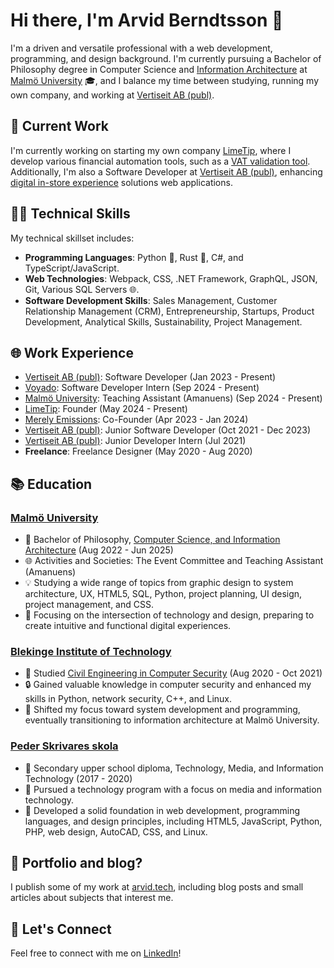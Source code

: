 # Hi there, I'm Arvid Berndtsson 👋

I'm a driven and versatile professional with a web development, programming, and design background. I'm currently pursuing a Bachelor of Philosophy degree in Computer Science and [Information Architecture](https://mau.se/sok-utbildning/program/tgiar/) at [Malmö University](https://mau.se/en/) 🎓, and I balance my time between studying, running my own company, and working at [Vertiseit AB (publ)](https://vertiseit.com).

## 🔭 Current Work


I'm currently working on starting my own company [LimeTip](https://limetip.com), where I develop various financial automation tools, such as a [VAT validation tool](https://vat.limetip.com). Additionally, I'm also a Software Developer at [Vertiseit AB (publ)](https://vertiseit.com), enhancing [digital in-store experience](https://arc.net/l/quote/arvrufsn) solutions web applications.

## 👩‍💻 Technical Skills

My technical skillset includes:

- **Programming Languages**: Python 🐍, Rust 🦀, C#, and TypeScript/JavaScript.
- **Web Technologies**: Webpack, CSS, .NET Framework, GraphQL, JSON, Git, Various SQL Servers 🌐.
- **Software Development Skills**: Sales Management, Customer Relationship Management (CRM), Entrepreneurship, Startups, Product Development, Analytical Skills, Sustainability, Project Management.

## 🌐 Work Experience

- [Vertiseit AB (publ)](https://vertiseit.com): Software Developer (Jan 2023 - Present)
- [Voyado](https://voyado.com/): Software Developer Intern (Sep 2024 - Present)
- [Malmö University](https://mau.se): Teaching Assistant (Amanuens) (Sep 2024 - Present)
- [LimeTip](https://limetip.com): Founder (May 2024 - Present)
- [Merely Emissions](https://merelyemissions.com): Co-Founder (Apr 2023 - Jan 2024)
- [Vertiseit AB (publ)](https://vertiseit.com): Junior Software Developer (Oct 2021 - Dec 2023)
- [Vertiseit AB (publ)](https://vertiseit.com): Junior Developer Intern (Jul 2021)
- **Freelance**: Freelance Designer (May 2020 - Aug 2020)

## 📚 Education

### [Malmö University](https://mau.se/en/)
- 📖 Bachelor of Philosophy, [Computer Science, and Information Architecture](https://mau.se/sok-utbildning/program/tgiar/) (Aug 2022 - Jun 2025)
- 🌐 Activities and Societies: The Event Committee and Teaching Assistant (Amanuens)
- 💡 Studying a wide range of topics from graphic design to system architecture, UX, HTML5, SQL, Python, project planning, UI design, project management, and CSS.
- 🚀 Focusing on the intersection of technology and design, preparing to create intuitive and functional digital experiences.

### [Blekinge Institute of Technology](https://www.bth.se/eng/)
- 📖 Studied [Civil Engineering in Computer Security](https://www.bth.se/utbildning/program-och-kurser/dvasa/) (Aug 2020 - Oct 2021)
- 🔒 Gained valuable knowledge in computer security and enhanced my skills in Python, network security, C++, and Linux. 
- 🔄 Shifted my focus toward system development and programming, eventually transitioning to information architecture at Malmö University.

### [Peder Skrivares skola](https://www.pederskrivaresskola.se/)
- 📜 Secondary upper school diploma, Technology, Media, and Information Technology (2017 - 2020)
- 💼 Pursued a technology program with a focus on media and information technology. 
- 🎨 Developed a solid foundation in web development, programming languages, and design principles, including HTML5, JavaScript, Python, PHP, web design, AutoCAD, CSS, and Linux.

## 💼 Portfolio and blog?
I publish some of my work at [arvid.tech](https://arvid.tech/), including blog posts and small articles about subjects that interest me. 

## 🤝 Let's Connect

Feel free to connect with me on [LinkedIn](https://linkedin.com/in/arvid-berndtsson)!

